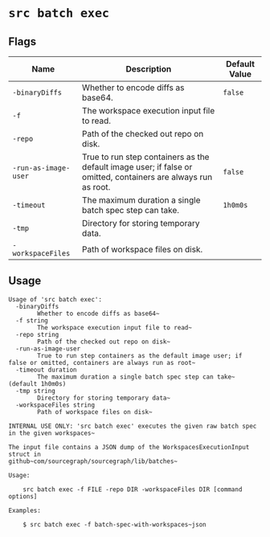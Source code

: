 # `src batch exec`


## Flags

| Name | Description | Default Value |
|------|-------------|---------------|
| `-binaryDiffs` | Whether to encode diffs as base64. | `false` |
| `-f` | The workspace execution input file to read. |  |
| `-repo` | Path of the checked out repo on disk. |  |
| `-run-as-image-user` | True to run step containers as the default image user; if false or omitted, containers are always run as root. | `false` |
| `-timeout` | The maximum duration a single batch spec step can take. | `1h0m0s` |
| `-tmp` | Directory for storing temporary data. |  |
| `-workspaceFiles` | Path of workspace files on disk. |  |


## Usage

```
Usage of 'src batch exec':
  -binaryDiffs
    	Whether to encode diffs as base64~
  -f string
    	The workspace execution input file to read~
  -repo string
    	Path of the checked out repo on disk~
  -run-as-image-user
    	True to run step containers as the default image user; if false or omitted, containers are always run as root~
  -timeout duration
    	The maximum duration a single batch spec step can take~ (default 1h0m0s)
  -tmp string
    	Directory for storing temporary data~
  -workspaceFiles string
    	Path of workspace files on disk~

INTERNAL USE ONLY: 'src batch exec' executes the given raw batch spec in the given workspaces~

The input file contains a JSON dump of the WorkspacesExecutionInput struct in
github~com/sourcegraph/sourcegraph/lib/batches~

Usage:

    src batch exec -f FILE -repo DIR -workspaceFiles DIR [command options]

Examples:

    $ src batch exec -f batch-spec-with-workspaces~json



```
	